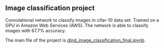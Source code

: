 ## Image classification project

Convulational network to classify images in cifar-10 data set. Trained on a GPU in Amazon Web Services (AWS). The network is able to classify images with 67.7% accuracy.

The main file of the project is [dlnd_image_classification_final.ipynb](dlnd_image_classification_final.ipynb).
